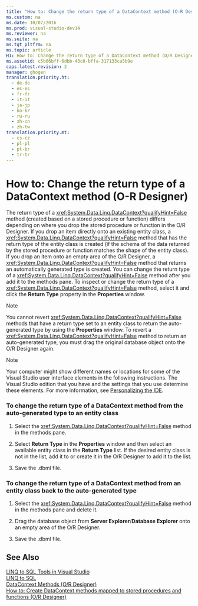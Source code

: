 ```yaml
---
title: "How to: Change the return type of a DataContext method (O-R Designer)"
ms.custom: na
ms.date: 10/07/2016
ms.prod: visual-studio-dev14
ms.reviewer: na
ms.suite: na
ms.tgt_pltfrm: na
ms.topic: article
H1: How to: Change the return type of a DataContext method (O/R Designer)
ms.assetid: c5b66bff-6dbb-43c0-bffa-317133ca5b9e
caps.latest.revision: 2
manager: ghogen
translation.priority.ht: 
  - de-de
  - es-es
  - fr-fr
  - it-it
  - ja-jp
  - ko-kr
  - ru-ru
  - zh-cn
  - zh-tw
translation.priority.mt: 
  - cs-cz
  - pl-pl
  - pt-br
  - tr-tr
---
```

# How to: Change the return type of a DataContext method (O-R Designer)
The return type of a <xref:System.Data.Linq.DataContext?qualifyHint=False> method (created based on a stored procedure or function) differs depending on where you drop the stored procedure or function in the O/R Designer. If you drop an item directly onto an existing entity class, a <xref:System.Data.Linq.DataContext?qualifyHint=False> method that has the return type of the entity class is created (if the schema of the data returned by the stored procedure or function matches the shape of the entity class). If you drop an item onto an empty area of the O/R Designer, a <xref:System.Data.Linq.DataContext?qualifyHint=False> method that returns an automatically generated type is created. You can change the return type of a <xref:System.Data.Linq.DataContext?qualifyHint=False> method after you add it to the methods pane. To inspect or change the return type of a <xref:System.Data.Linq.DataContext?qualifyHint=False> method, select it and click the **Return Type** property in the **Properties** window.  
  
> [!NOTE]
>  You cannot revert <xref:System.Data.Linq.DataContext?qualifyHint=False> methods that have a return type set to an entity class to return the auto-generated type by using the **Properties** window. To revert a <xref:System.Data.Linq.DataContext?qualifyHint=False> method to return an auto-generated type, you must drag the original database object onto the O/R Designer again.  
  
 > [!NOTE]
>  Your computer might show different names or locations for some of the Visual Studio user interface elements in the following instructions. The Visual Studio edition that you have and the settings that you use determine these elements. For more information, see [Personalizing the  IDE](../VS_IDE/Personalizing-the-Visual-Studio-IDE.md).  
  
### To change the return type of a DataContext method from the auto-generated type to an entity class  
  
1.  Select the <xref:System.Data.Linq.DataContext?qualifyHint=False> method in the methods pane.  
  
2.  Select **Return Type** in the **Properties** window and then select an available entity class in the **Return Type** list. If the desired entity class is not in the list, add it to or create it in the O/R Designer to add it to the list.  
  
3.  Save the .dbml file.  
  
### To change the return type of a DataContext method from an entity class back to the auto-generated type  
  
1.  Select the <xref:System.Data.Linq.DataContext?qualifyHint=False> method in the methods pane and delete it.  
  
2.  Drag the database object from **Server Explorer**/**Database Explorer** onto an empty area of the O/R Designer.  
  
3.  Save the .dbml file.  
  
## See Also  
 [LINQ to SQL Tools in Visual Studio](../VS_raddata/LINQ-to-SQL-Tools-in-Visual-Studio2.md)   
 [LINQ to SQL](../Topic/LINQ%20to%20SQL.md)   
 [DataContext Methods (O/R Designer)](../VS_raddata/DataContext-Methods--O-R-Designer-.md)   
 [How to: Create DataContext methods mapped to stored procedures and functions (O/R Designer)](../VS_raddata/How-to--Create-DataContext-methods-mapped-to-stored-procedures-and-functions--O-R-Designer-.md)